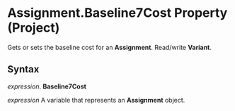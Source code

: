 
# Assignment.Baseline7Cost Property (Project)

Gets or sets the baseline cost for an  **Assignment**. Read/write **Variant**.


## Syntax

 _expression_. **Baseline7Cost**

 _expression_ A variable that represents an **Assignment** object.

